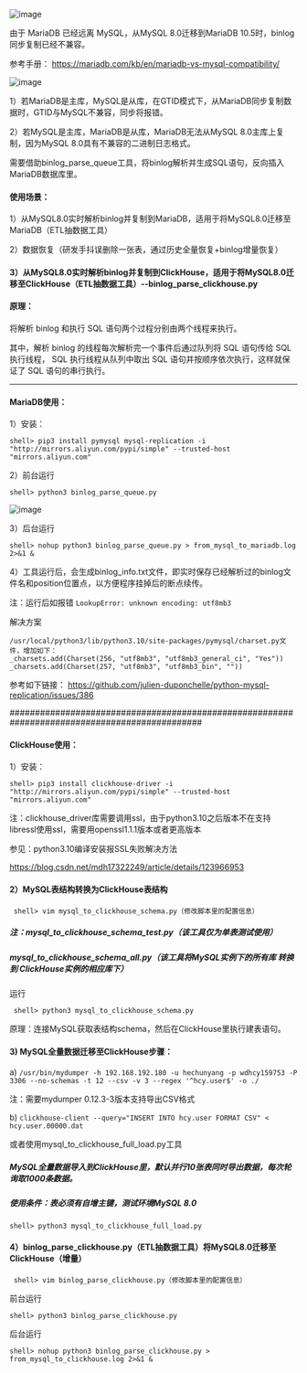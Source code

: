 ![image](https://s2.51cto.com/images/202306/13bd1a445f0874cc06e869444d718a0f2cf32f.png?x-oss-process=image/watermark,size_14,text_QDUxQ1RP5Y2a5a6i,color_FFFFFF,t_30,g_se,x_10,y_10,shadow_20,type_ZmFuZ3poZW5naGVpdGk=/format,webp)

由于 MariaDB 已经远离 MySQL，从MySQL 8.0迁移到MariaDB 10.5时，binlog同步复制已经不兼容。

参考手册： https://mariadb.com/kb/en/mariadb-vs-mysql-compatibility/

![image](https://s2.51cto.com/images/202306/d9f040596cfa78d7ca3022f68dc63d9b19bdf7.png?x-oss-process=image/watermark,size_14,text_QDUxQ1RP5Y2a5a6i,color_FFFFFF,t_30,g_se,x_10,y_10,shadow_20,type_ZmFuZ3poZW5naGVpdGk=/format,webp)

1）若MariaDB是主库，MySQL是从库，在GTID模式下，从MariaDB同步复制数据时，GTID与MySQL不兼容，同步将报错。

2）若MySQL是主库，MariaDB是从库，MariaDB无法从MySQL 8.0主库上复制，因为MySQL 8.0具有不兼容的二进制日志格式。

需要借助binlog_parse_queue工具，将binlog解析并生成SQL语句，反向插入MariaDB数据库里。

#### 使用场景：

1）从MySQL8.0实时解析binlog并复制到MariaDB，适用于将MySQL8.0迁移至MariaDB（ETL抽数据工具）

2）数据恢复（研发手抖误删除一张表，通过历史全量恢复+binlog增量恢复）

#### 3）从MySQL8.0实时解析binlog并复制到ClickHouse，适用于将MySQL8.0迁移至ClickHouse（ETL抽数据工具）--binlog_parse_clickhouse.py

#### 原理：

将解析 binlog 和执行 SQL 语句两个过程分别由两个线程来执行。

其中，解析 binlog 的线程每次解析完一个事件后通过队列将 SQL 语句传给 SQL 执行线程，
SQL 执行线程从队列中取出 SQL 语句并按顺序依次执行，这样就保证了 SQL 语句的串行执行。

-----------------------------------
#### MariaDB使用：
1）安装： 

```shell> pip3 install pymysql mysql-replication -i "http://mirrors.aliyun.com/pypi/simple" --trusted-host "mirrors.aliyun.com"```

2）前台运行

```shell> python3 binlog_parse_queue.py```

![image](https://s2.51cto.com/images/202306/b3c971e530888984170795dda364cf2a683235.png?x-oss-process=image/watermark,size_14,text_QDUxQ1RP5Y2a5a6i,color_FFFFFF,t_30,g_se,x_10,y_10,shadow_20,type_ZmFuZ3poZW5naGVpdGk=/format,webp)

3）后台运行

```shell> nohup python3 binlog_parse_queue.py > from_mysql_to_mariadb.log 2>&1 &```

4）工具运行后，会生成binlog_info.txt文件，即实时保存已经解析过的binlog文件名和position位置点，以方便程序挂掉后的断点续传。


注：运行后如报错 ```LookupError: unknown encoding: utf8mb3```

解决方案

```
/usr/local/python3/lib/python3.10/site-packages/pymysql/charset.py文件，增加如下：
_charsets.add(Charset(256, "utf8mb3", "utf8mb3_general_ci", "Yes"))
_charsets.add(Charset(257, "utf8mb3", "utf8mb3_bin", ""))
```

参考如下链接：
https://github.com/julien-duponchelle/python-mysql-replication/issues/386

##############################################################################################
#### ClickHouse使用：
1）安装： 

```shell> pip3 install clickhouse-driver -i "http://mirrors.aliyun.com/pypi/simple" --trusted-host "mirrors.aliyun.com"```

注：clickhouse_driver库需要调用ssl，由于python3.10之后版本不在支持libressl使用ssl，需要用openssl1.1.1版本或者更高版本

参见：python3.10编译安装报SSL失败解决方法

https://blog.csdn.net/mdh17322249/article/details/123966953

#### 2）MySQL表结构转换为ClickHouse表结构
``` shell> vim mysql_to_clickhouse_schema.py（修改脚本里的配置信息）```

##### 注：mysql_to_clickhouse_schema_test.py（该工具仅为单表测试使用）
#####     mysql_to_clickhouse_schema_all.py（该工具将MySQL实例下的所有库 转换到 ClickHouse实例的相应库下）

运行

``` shell> python3 mysql_to_clickhouse_schema.py```

原理：连接MySQL获取表结构schema，然后在ClickHouse里执行建表语句。

#### 3) MySQL全量数据迁移至ClickHouse步骤：

a) ```/usr/bin/mydumper -h 192.168.192.180 -u hechunyang -p wdhcy159753 -P 3306 --no-schemas -t 12 --csv -v 3 --regex '^hcy.user$' -o ./```

注：需要mydumper 0.12.3-3版本支持导出CSV格式

b) ```clickhouse-client --query="INSERT INTO hcy.user FORMAT CSV" < hcy.user.00000.dat```

或者使用mysql_to_clickhouse_full_load.py工具

##### MySQL全量数据导入到ClickHouse里，默认并行10张表同时导出数据，每次轮询取1000条数据。

##### 使用条件：表必须有自增主键，测试环境MySQL 8.0

```shell> python3 mysql_to_clickhouse_full_load.py```

#### 4）binlog_parse_clickhouse.py（ETL抽数据工具）将MySQL8.0迁移至ClickHouse（增量）
``` shell> vim binlog_parse_clickhouse.py（修改脚本里的配置信息）```

前台运行

```shell> python3 binlog_parse_clickhouse.py```

后台运行

```shell> nohup python3 binlog_parse_clickhouse.py > from_mysql_to_clickhouse.log 2>&1 &```




